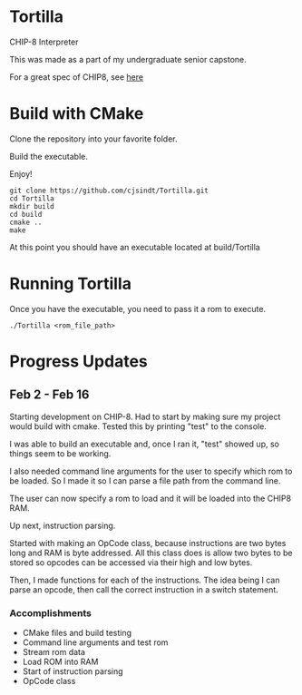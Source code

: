 # Tortilla
CHIP-8 Interpreter

This was made as a part of my undergraduate senior capstone.

For a great spec of CHIP8, see [here](http://devernay.free.fr/hacks/chip8/C8TECH10.HTM)

# Build with CMake

Clone the repository into your favorite folder.

Build the executable.

Enjoy!

```
git clone https://github.com/cjsindt/Tortilla.git
cd Tortilla
mkdir build
cd build
cmake ..
make
```

At this point you should have an executable located at build/Tortilla

# Running Tortilla

Once you have the executable, you need to pass it a rom to execute.

```
./Tortilla <rom_file_path>
```

# Progress Updates

## Feb 2 - Feb 16

Starting development on CHIP-8. Had to start by making sure my project would build with cmake. Tested this by printing "test" to the console.

I was able to build an executable and, once I ran it, "test" showed up, so things seem to be working.

I also needed command line arguments for the user to specify which rom to be loaded.
So I made it so I can parse a file path from the command line.

The user can now specify a rom to load and it will be loaded into the CHIP8 RAM.

Up next, instruction parsing.

Started with making an OpCode class, because instructions are two bytes long and RAM is byte addressed.
All this class does is allow two bytes to be stored so opcodes can be accessed via their high and low bytes.

Then, I made functions for each of the instructions. The idea being I can parse an opcode, then call the correct instruction in a switch statement.

### Accomplishments

- CMake files and build testing
- Command line arguments and test rom
- Stream rom data
- Load ROM into RAM
- Start of instruction parsing
- OpCode class
